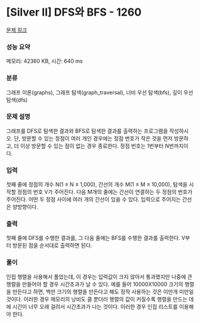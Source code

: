 # [Silver II] DFS와 BFS - 1260 

[문제 링크](https://www.acmicpc.net/problem/1260) 

### 성능 요약

메모리: 42360 KB, 시간: 640 ms

### 분류

그래프 이론(graphs), 그래프 탐색(graph_traversal), 너비 우선 탐색(bfs), 깊이 우선 탐색(dfs)

### 문제 설명

<p>그래프를 DFS로 탐색한 결과와 BFS로 탐색한 결과를 출력하는 프로그램을 작성하시오. 단, 방문할 수 있는 정점이 여러 개인 경우에는 정점 번호가 작은 것을 먼저 방문하고, 더 이상 방문할 수 있는 점이 없는 경우 종료한다. 정점 번호는 1번부터 N번까지이다.</p>

### 입력 

 <p>첫째 줄에 정점의 개수 N(1 ≤ N ≤ 1,000), 간선의 개수 M(1 ≤ M ≤ 10,000), 탐색을 시작할 정점의 번호 V가 주어진다. 다음 M개의 줄에는 간선이 연결하는 두 정점의 번호가 주어진다. 어떤 두 정점 사이에 여러 개의 간선이 있을 수 있다. 입력으로 주어지는 간선은 양방향이다.</p>

### 출력 

 <p>첫째 줄에 DFS를 수행한 결과를, 그 다음 줄에는 BFS를 수행한 결과를 출력한다. V부터 방문된 점을 순서대로 출력하면 된다.</p>

### 풀이
인접 행렬을 사용해서 풀었는데, 이 경우는 입력값이 크지 않아서 통과했지만 나중에 큰 행렬을 만들어야 할 경우 시간초과가 날 수 있다. 예를 들어 10000X10000 크기의 행렬을 만든다고 하면, 백만 크기의 행렬을 만든다고 해도 정작 사용하는 것은 이만개 미만일 것이다. 이러한 경우 메모리의 낭비도 클 뿐더러 행렬의 값이 커질수록 행렬을 만드는 데에 시간이 너무 오래 걸려서 시간초과가 나는 것이다. 이러한 경우 인접 리스트를 이용해야 한다. 
